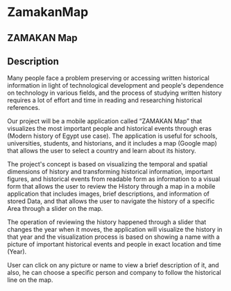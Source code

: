 # ZamakanMap
ZAMAKAN Map
-----------------------------------
Description
-----------------------------------
Many people face a problem preserving or accessing written historical information in light of technological development and people's dependence on technology in various fields,
and the process of studying written history requires a lot of effort and time in reading and researching historical references.

Our project will be a mobile application called “ZAMAKAN Map” that visualizes the most important people and historical events through eras 
(Modern history of Egypt use case).
The application is useful for schools, universities, students, and historians, 
and it includes a map (Google map) that allows the user to select a country and learn about its history. 

The project's concept is based on visualizing the temporal and spatial dimensions of history and transforming historical information, 
important figures, and historical events from readable form as information to a visual form that allows the user to review the History through a map in a mobile 
application that includes images, brief descriptions, and information of stored Data, and that allows the user to navigate the history of a specific Area through a
slider on the map.

The operation of reviewing the history happened through a slider that changes the year when it moves, 
the application will visualize the history in that year and the visualization process is based on showing a name with a picture of 
important historical events and people in exact location and time (Year).

User can click on any picture or name to view a brief description of it, and also, he can choose a specific person and company to 
follow the historical line on the map. 
